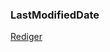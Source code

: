 ### LastModifiedDate

[Rediger](https://github.com/FMDatahub/DataDictionary/tree/main/Properties/Administratively/LastModifiedDate.md)
